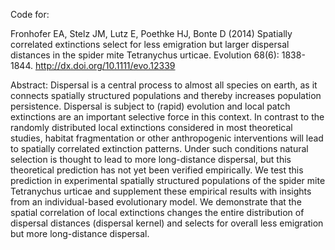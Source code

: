 Code for:

Fronhofer EA, Stelz JM, Lutz E, Poethke HJ, Bonte D (2014) 
Spatially correlated extinctions select for less emigration but larger dispersal distances in the spider mite Tetranychus urticae. 
Evolution 68(6): 1838-1844. http://dx.doi.org/10.1111/evo.12339

Abstract:
Dispersal is a central process to almost all species on earth, as it connects spatially structured populations and thereby increases population persistence. Dispersal is subject to (rapid) evolution and local patch extinctions are an important selective force in this context. In contrast to the randomly distributed local extinctions considered in most theoretical studies, habitat fragmentation or other anthropogenic interventions will lead to spatially correlated extinction patterns. Under such conditions natural selection is thought to lead to more long-distance dispersal, but this theoretical prediction has not yet been verified empirically. We test this prediction in experimental spatially structured populations of the spider mite Tetranychus urticae and supplement these empirical results with insights from an individual-based evolutionary model. We demonstrate that the spatial correlation of local extinctions changes the entire distribution of dispersal distances (dispersal kernel) and selects for overall less emigration but more long-distance dispersal.
